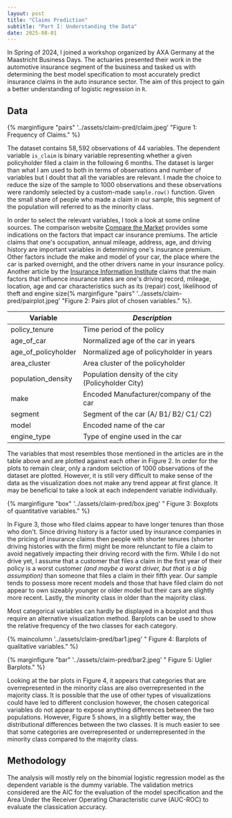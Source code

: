 ```yaml
---
layout: post
title: "Claims Prediction"
subtitle: "Part I: Understanding the Data"
date: 2025-08-01
---
```


In Spring of 2024, I joined a workshop organized by AXA Germany at the Maastricht Business Days. The actuaries presented their work in the automotive insurance segment of the business and tasked us with determining the best model specification to most accurately predict insurance claims in the auto insurance sector. The aim of this project to gain a better understanding of logistic regression in ```R```. 

## Data

{% marginfigure "pairs" '../assets/claim-pred/claim.jpeg' "Figure $1$: Frequency of Claims." %}

The dataset contains $58,592$ observations of $44$ variables. The dependent variable ```is_claim``` is binary variable representing whether a given policyholder filed a claim in the following $6$ months. The dataset is larger than what I am used to both in terms of observations and number of variables but I doubt that all the variables are relevant. I made the choice to reduce the size of the sample to $1000$ observations and these observations were randomly selected by a custom-made ```sample.row()``` function. Given the small share of people who made a claim in our sample, this segment of the population will referred to as the minority class.

In order to select the relevant variables, I took a look at some online sources. The comparison website [Compare the Market](https://www.comparethemarket.com/car-insurance/content/what-impacts-upon-your-car-insurance/) provides some indications on the factors that impact car insurance premiums. The article claims that one's occupation, annual mileage, address, age, and driving history are important variables in determining one's insurance premium. Other factors include the make and model of your car, the place where the car is parked overnight, and the other drivers name in your insurance policy. Another article by the [Insurance Information Institute](https://www.iii.org/article/what-determines-price-my-auto-insurance-policy) claims that the main factors that influence insurance rates are one's driving record, mileage, location, age and car characteristics such as its (repair) cost, likelihood of theft and engine size{% marginfigure "pairs" '../assets/claim-pred/pairplot.jpeg' "Figure $2$: Pairs plot of chosen variables." %}.

| **Variable**  | *Description* |
| ------------- | ------------------------------------- |
| policy_tenure | Time period of the policy |
| age_of_car | Normalized age of the car in years |
| age_of_policyholder | Normalized age of policyholder in years |
| area_cluster | Area cluster of the policyholder |
| population_density | Population density of the city (Policyholder City) |
| make | Encoded Manufacturer/company of the car |
| segment | Segment of the car (A/ B1/ B2/ C1/ C2) |
| model | Encoded name of the car |
| engine_type | Type of engine used in the car |

The variables that most resembles those mentioned in the articles are in the table above and are plotted against each other in Figure $2$. In order for the plots to remain clear, only a random selction of $1000$ observations of the dataset are plotted. However, it is still very difficult to make sense of the data as the visualization does not make any trend appear at first glance. It may be beneficial to take a look at each independent variable individually.

{% marginfigure "box" '../assets/claim-pred/box.jpeg' " Figure $3$: Boxplots of quantitative variables." %}

In Figure $3$, those who filed claims appear to have longer tenures than those who don't. Since driving history is a factor used by insurance companies in the pricing of insurance claims then people with shorter tenures (shorter driving histories with the firm) might be more relunctant to file a claim to avoid negatively impacting their driving record with the firm. While I do not drive yet, I assume that a customer that files a claim in the first year of their policy is a worst customer *(and maybe a worst driver, but that is a big assumption)* than someone that files a claim in their fifth year. Our sample tends to possess more recent models and those that have filed claim do not appear to own sizeably younger or older model but their cars are slightly more recent. Lastly, the minority class in older than the majority class.

Most categorical variables can hardly be displayed in a boxplot and thus require an alternative visualization method. Barplots can be used to show the relative frequency of the two classes for each category.

{% maincolumn '../assets/claim-pred/bar1.jpeg' " Figure $4$: Barplots of qualitative variables." %}

{% marginfigure "bar" '../assets/claim-pred/bar2.jpeg' " Figure $5$: Uglier Barplots." %}

Looking at the bar plots in Figure $4$, it appears that categories that are overrepresented in the minority class are also overrepresented in the majority class. It is possible that the use of other types of visualizations could have led to different conclusion however, the chosen categorical variables do not appear to expose anything differences between the two populations. However, Figure $5$ shows, in a slightly better way, the distributional differences between the two classes. It is much easier to see that some categories are overrepresented or underrepresented in the minority class compared to the majority class.

## Methodology

The analysis will mostly rely on the binomial logistic regression model as the dependent variable is the dummy variable. The validation metrics considered are the AIC for the evaluation of the model specification and the Area Under the Receiver Operating Characteristic curve (AUC-ROC) to evaluate the classication accuracy. 
